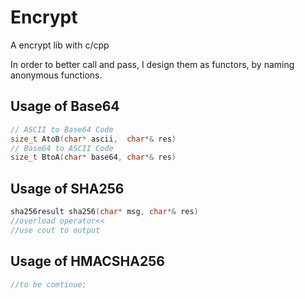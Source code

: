 # Encrypt
A encrypt lib with c/cpp

In order to better call and pass, I design them as  functors, by naming anonymous functions.
## Usage of Base64
```cpp
// ASCII to Base64 Code
size_t AtoB(char* ascii,  char*& res)
// Base64 to ASCII Code
size_t BtoA(char* base64, char*& res)
```

## Usage of SHA256
```cpp
sha256result sha256(char* msg, char*& res)
//overload operator<<
//use cout to output
```

## Usage of HMACSHA256
```cpp
//to be comtinue;
```
